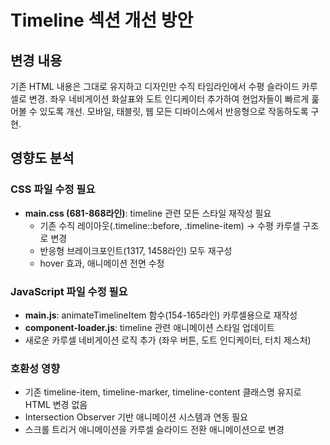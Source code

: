 # Timeline 섹션 개선 방안

## 변경 내용
기존 HTML 내용은 그대로 유지하고 디자인만 수직 타임라인에서 수평 슬라이드 카루셀로 변경.
좌우 네비게이션 화살표와 도트 인디케이터 추가하여 현업자들이 빠르게 훑어볼 수 있도록 개선.
모바일, 태블릿, 웹 모든 디바이스에서 반응형으로 작동하도록 구현.

## 영향도 분석

### CSS 파일 수정 필요
- **main.css (681-868라인)**: timeline 관련 모든 스타일 재작성 필요
  - 기존 수직 레이아웃(.timeline::before, .timeline-item) → 수평 카루셀 구조로 변경
  - 반응형 브레이크포인트(1317, 1458라인) 모두 재구성
  - hover 효과, 애니메이션 전면 수정

### JavaScript 파일 수정 필요
- **main.js**: animateTimelineItem 함수(154-165라인) 카루셀용으로 재작성
- **component-loader.js**: timeline 관련 애니메이션 스타일 업데이트
- 새로운 카루셀 네비게이션 로직 추가 (좌우 버튼, 도트 인디케이터, 터치 제스처)

### 호환성 영향
- 기존 timeline-item, timeline-marker, timeline-content 클래스명 유지로 HTML 변경 없음
- Intersection Observer 기반 애니메이션 시스템과 연동 필요
- 스크롤 트리거 애니메이션을 카루셀 슬라이드 전환 애니메이션으로 변경